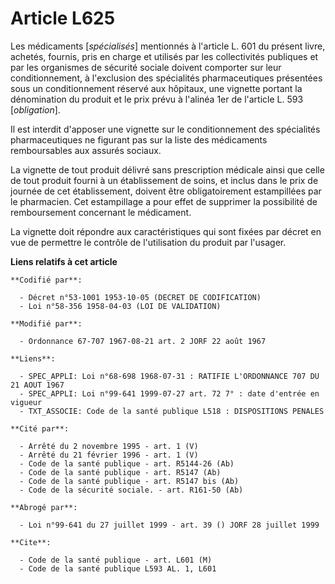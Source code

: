 # Article L625

Les médicaments [*spécialisés*] mentionnés à l'article L. 601 du présent livre, achetés, fournis, pris en charge et utilisés
par les collectivités publiques et par les organismes de sécurité sociale doivent comporter sur leur conditionnement, à
l'exclusion des spécialités pharmaceutiques présentées sous un conditionnement réservé aux hôpitaux, une vignette portant la
dénomination du produit et le prix prévu à l'alinéa 1er de l'article L. 593 [*obligation*].

Il est interdit d'apposer une vignette sur le conditionnement des spécialités pharmaceutiques ne figurant pas sur la liste
des médicaments remboursables aux assurés sociaux.

La vignette de tout produit délivré sans prescription médicale ainsi que celle de tout produit fourni à un établissement de
soins, et inclus dans le prix de journée de cet établissement, doivent être obligatoirement estampillées par le pharmacien.
Cet estampillage a pour effet de supprimer la possibilité de remboursement concernant le médicament.

La vignette doit répondre aux caractéristiques qui sont fixées par décret en vue de permettre le contrôle de l'utilisation du
produit par l'usager.

**Liens relatifs à cet article**

	**Codifié par**:

	  - Décret n°53-1001 1953-10-05 (DECRET DE CODIFICATION)
	  - Loi n°58-356 1958-04-03 (LOI DE VALIDATION)

	**Modifié par**:

	  - Ordonnance 67-707 1967-08-21 art. 2 JORF 22 août 1967

	**Liens**:

	  - SPEC_APPLI: Loi n°68-698 1968-07-31 : RATIFIE L'ORDONNANCE 707 DU 21 AOUT 1967
	  - SPEC_APPLI: Loi n°99-641 1999-07-27 art. 72 7° : date d'entrée en vigueur
	  - TXT_ASSOCIE: Code de la santé publique L518 : DISPOSITIONS PENALES

	**Cité par**:

	  - Arrêté du 2 novembre 1995 - art. 1 (V)
	  - Arrêté du 21 février 1996 - art. 1 (V)
	  - Code de la santé publique - art. R5144-26 (Ab)
	  - Code de la santé publique - art. R5147 (Ab)
	  - Code de la santé publique - art. R5147 bis (Ab)
	  - Code de la sécurité sociale. - art. R161-50 (Ab)

	**Abrogé par**:

	  - Loi n°99-641 du 27 juillet 1999 - art. 39 () JORF 28 juillet 1999

	**Cite**:

	  - Code de la santé publique - art. L601 (M)
	  - Code de la santé publique L593 AL. 1, L601
